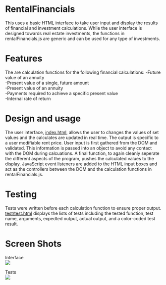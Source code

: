 # RentalFinancials
This uses a basic HTML interface to take user input and display the results of financial and investment calculations. While the user interface is designed towards real estate investments, the functions in rentalFinancials.js are generic and can be used for any type of investments. 

# Features
The are calculation functions for the following financial calculations:
-Future value of an annuity<br>
-Present value of a single, future amount<br>
-Present value of an annuity<br>
-Payments required to achieve a specific present value<br>
-Internal rate of return<br>

# Design and usage
The user interface, [index.html](https://betterin30days.github.io/RentalFinancials/), allows the user to changes the values of set values and the calculates are updated in real time. The output is specific to a user modifiable rent price. User input is first gathered from the DOM and validated. This information is passed into an object to avoid any contact with the DOM during calcuations. A final function, to again cleanly seperate the different aspects of the program, pushes the calculated values to the display. JavaScript event listeners are added to the HTML input boxes and act as the controllers between the DOM and the calculation functions in rentalFinancials.js. 

# Testing
Tests were written before each calculation function to ensure proper output. [test/test.html](https://betterin30days.github.io/RentalFinancials/test/test) displays the lists of tests including the tested function, test name, arguments, expedted output, actual output, and a color-coded test result. 

# Screen Shots
Interface<br>
<img src="https://github.com/betterin30days/betterin30days.github.io/blob/master/rentalfinancials/screenshots/index.PNG"><br>

Tests<br>
<img src="https://github.com/betterin30days/betterin30days.github.io/blob/master/rentalfinancials/screenshots/tests.PNG"><br>
